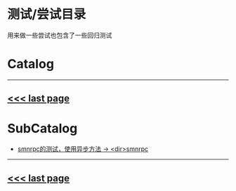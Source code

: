 # 测试/尝试目录

用来做一些尝试也包含了一些回归测试

# Catalog
---
[<<< last page](../README.md)
---

# SubCatalog

* [smnrpc的测试，使用异步方法 -> \<dir>smnrpc](./smnrpc/README.md)
---
[<<< last page](../README.md)
---